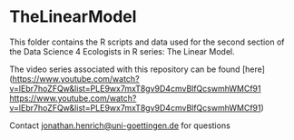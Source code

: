 # TheLinearModel

This folder contains the R scripts and data used for the second section
of the Data Science 4 Ecologists in R series: The Linear Model.

The video series associated with this repository can be found [here](https://www.youtube.com/watch?v=lEbr7hoZFQw&list=PLE9wx7mxT8gv9D4cmvBlfQcswmhWMCf91
https://www.youtube.com/watch?v=lEbr7hoZFQw&list=PLE9wx7mxT8gv9D4cmvBlfQcswmhWMCf91)

Contact jonathan.henrich@uni-goettingen.de for questions
